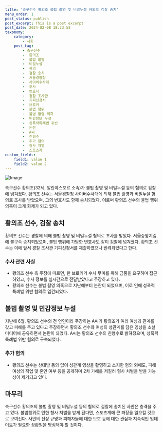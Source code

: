 ```yaml
---
title: '축구선수 황의조 불법 촬영 및 비밀누설 혐의로 검찰 송치'
menu_order: 1
post_status: publish
post_excerpt: This is a post excerpt
post_date: 2024-02-08 18:23:58
taxonomy:
    category:
        - 사회
    post_tag:
        - 축구선수
        -  황의조
        -  불법 촬영
        -  비밀누설
        -  혐의
        -  검찰 송치
        -  서울경찰청
        -  사이버수사대
        -  조사
        -  변호사
        -  경찰 조사관
        -  기피신청서
        -  브로커
        -  불법 행위
        -  불법 촬영 의혹
        -  민감정보 누설
        -  성폭력특례법 위반
        -  논란
        -  A씨
        -  친형수
        -  추가 혐의
        -  형사 처벌
        -  스포츠계
custom_fields:
    field1: value 1
    field2: value 2
---
```


![Image](https://imgnews.pstatic.net/image/081/2024/02/08/0003429440_001_20240208143701156.jpg?type=w647)

축구선수 황의조(32세, 알란야스포르 소속)가 불법 촬영 및 비밀누설 등의 혐의로 검찰에 넘겨졌다. 황의조 선수는 서울경찰청 사이버수사대에 의해 불법 촬영과 비밀누설 혐의로 조사를 받았으며, 그의 변호사도 함께 송치되었다. 이로써 황의조 선수의 불법 행위 의혹이 크게 화제가 되고 있다.
## 황의조 선수, 검찰 송치
황의조 선수는 경찰에 의해 불법 촬영 및 비밀누설 혐의로 조사를 받았다. 서울중앙지검에 불구속 송치되었으며, 불법 행위에 가담한 변호사도 같이 검찰에 넘겨졌다. 황의조 선수는 이에 앞서 경찰 조사관 기피신청서를 제출하였으나 반려되었다고 한다.
### 수사 관련 사실
- 황의조 선수 측 주장에 따르면, 한 브로커가 수사 무마를 위해 금품을 요구하며 접근하였고, 수사 정보를 실시간으로 전달받았다고 주장하고 있다.
- 황의조 선수는 불법 촬영 의혹으로 지난해부터 논란이 되었으며, 이로 인해 성폭력특례법 위반 혐의로 입건되었다.
## 불법 촬영 및 민감정보 누설
지난해 6월, 황의조 선수의 전 연인이라 주장하는 A씨가 황의조가 여러 여성과 관계를 갖고 피해를 주고 있다고 주장하면서 황의조 선수와 여성의 성관계를 담은 영상을 소셜미디어에 공유하면서 논란이 되었다. A씨는 황의조 선수의 친형수로 밝혀졌으며, 성폭력특례법 위반 혐의로 구속되었다.
### 추가 혐의
- 황의조 선수는 상대방 동의 없이 성관계 영상을 촬영하고 소지한 혐의 외에도, 피해 여성의 직업 및 혼인 여부 등을 공개하며 2차 가해를 저질러 형사 처벌을 받을 가능성이 제기되고 있다.
## 마무리
축구선수 황의조의 불법 촬영 및 비밀누설 등의 혐의로 검찰에 송치된 사안은 충격을 주고 있다. 불법행위로 인한 형사 처벌을 받게 된다면, 스포츠계에 큰 파장을 일으킬 것으로 보여진다. 사안의 진상 규명과 피해자들에 대한 보호 등에 대한 관심과 지속적인 업데이트가 필요한 상황임을 명심해야 할 것이다.
